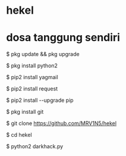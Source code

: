 # hekel
# dosa tanggung sendiri

$ pkg update && pkg upgrade

$ pkg install python2

$ pip2 install yagmail

$ pip2 install request

$ pip2 install --upgrade pip

$ pkg install git

$ git clone https://github.com/MRV1N5/hekel

$ cd hekel

$ python2 darkhack.py
